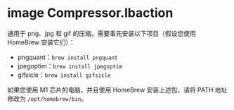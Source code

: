 # image Compressor.lbaction

通用于 png、jpg 和 gif 的压缩。需要事先安装以下项目（假设您使用 HomeBrew 安装它们）：

- pngquant：`brew install pngquant`
- jpegoptim：`brew install jpegoptim`
- gifsicle：`brew install gifsicle`

如果您使用 M1 芯片的电脑，并且使用 HomeBrew 安装上述包，请将 PATH 地址修改为 `/opt/homebrew/bin`。